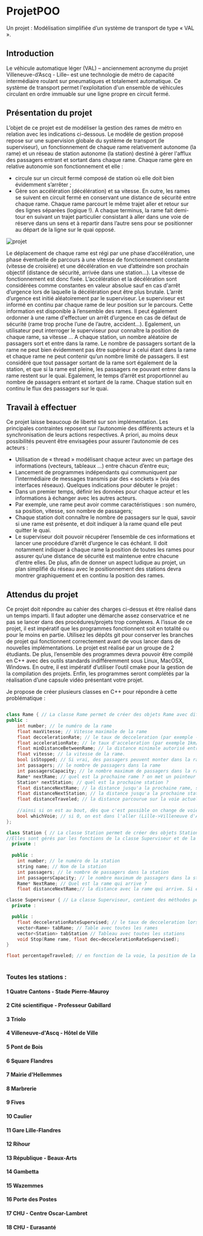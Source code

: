 # ProjetPOO
Un projet : Modélisation simplifiée d’un système de transport de type « VAL ».

## Introduction
Le véhicule automatique léger (VAL) – anciennement acronyme du projet
Villeneuve-d’Ascq - Lille– est une technologie de métro de capacité intermédiaire
roulant sur pneumatiques et totalement automatique. Ce système de transport permet
l'exploitation d'un ensemble de véhicules circulant en ordre immuable sur une ligne
propre en circuit fermé.
## Présentation du projet
L’objet de ce projet est de modéliser la gestion des rames de métro en relation avec les
indications ci-dessous.
Le modèle de gestion proposé repose sur une supervision globale du système de
transport (le superviseur), un fonctionnement de chaque rame relativement autonome
(la rame) et un réseau de station autonome (la station) destiné à gérer l'afflux des
passagers entrant et sortant dans chaque rame.
Chaque rame gère en relative autonomie son fonctionnement et elle :
- circule sur un circuit fermé composé de station où elle doit bien évidemment
s’arrêter ;
- Gère son accélération (décélération) et sa vitesse.
En outre, les rames se suivent en circuit fermé en conservant une distance de sécurité
entre chaque rame. Chaque rame parcourt le même trajet aller et retour sur des lignes
séparées (logique !). A chaque terminus, la rame fait demi-tour en suivant un trajet
particulier consistant à aller dans une voie de réserve dans un sens et à repartir dans
l’autre sens pour se positionner au départ de la ligne sur le quai opposé.

![projet](https://github.com/AntoineHERBAUX/ProjetPOO/assets/112757413/93444503-da71-4876-b774-65a1aba4034e)

Le déplacement de chaque rame est régi par une phase d’accélération, une phase
éventuelle de parcours à une vitesse de fonctionnement constante (vitesse de croisière)
et une décélération en vue d’atteindre son prochain objectif (distance de sécurité,
arrivée dans une station…).
La vitesse de fonctionnement est donc fixée. L’accélération et la décélération sont
considérées comme constantes en valeur absolue sauf en cas d'arrêt d’urgence lors de
laquelle la décélération peut être plus brutale. L’arrêt d’urgence est initié aléatoirement
par le superviseur.
Le superviseur est informé en continu par chaque rame de leur position sur le parcours.
Cette information est disponible à l’ensemble des rames. Il peut également ordonner à
une rame d'effectuer un arrêt d’urgence en cas de défaut de sécurité (rame trop proche
l’une de l’autre, accident…). Egalement, un utilisateur peut interroger le superviseur
pour connaître la position de chaque rame, sa vitesse …
A chaque station, un nombre aléatoire de passagers sort et entre dans la rame. Le
nombre de passagers sortant de la rame ne peut bien évidemment pas être supérieur à
celui étant dans la rame et chaque rame ne peut contenir qu’un nombre limité de
passagers. Il est considéré que tout passager sortant de la rame sort également de la
station, et que si la rame est pleine, les passagers ne pouvant entrer dans la rame
restent sur le quai. Egalement, le temps d’arrêt est proportionnel au nombre de
passagers entrant et sortant de la rame. Chaque station suit en continu le flux des
passagers sur le quai.
## Travail à effectuer
Ce projet laisse beaucoup de liberté sur son implémentation. Les principales contraintes
reposent sur l’autonomie des différents acteurs et la synchronisation de leurs actions
respectives. A priori, au moins deux possibilités peuvent être envisagées pour assurer
l’autonomie de ces acteurs :
- Utilisation de « thread » modélisant chaque acteur avec un partage des
informations (vecteurs, tableaux …) entre chacun d’entre eux;
- Lancement de programmes indépendants qui communiquent par l’intermédiaire
de messages transmis par des « sockets » (via des interfaces réseaux).
Quelques indications pour débuter le projet :
- Dans un premier temps, définir les données pour chaque acteur et les
informations à échanger avec les autres acteurs.
- Par exemple, une rame peut avoir comme caractéristiques : son numéro, sa
position, vitesse, son nombre de passagers;
- Chaque station doit connaître le nombre de passagers sur le quai, savoir si une
rame est présente, et doit indiquer à la rame quand elle peut quitter le quai.
- Le superviseur doit pouvoir récupérer l’ensemble de ces informations et lancer
une procédure d’arrêt d’urgence le cas échéant. Il doit notamment indiquer à
chaque rame la position de toutes les rames pour assurer qu’une distance de
sécurité est maintenue entre chacune d’entre elles.
De plus, afin de donner un aspect ludique au projet, un plan simplifié du réseau avec le
positionnement des stations devra montrer graphiquement et en continu la position des
rames.

## Attendus du projet
Ce projet doit répondre au cahier des charges ci-dessus et être réalisé dans un temps
imparti. Il faut adopter une démarche assez conservatrice et ne pas se lancer dans des
procédures/projets trop complexes. A l’issue de ce projet, il est impératif que les
programmes fonctionnent soit en totalité ou pour le moins en partie. Utilisez les dépôts
git pour conserver les branches de projet qui fonctionnent correctement avant de vous
lancer dans de nouvelles implémentations.
Le projet est réalisé par un groupe de 2 étudiants. De plus, l’ensemble des programmes
devra pouvoir être compilé en C++ avec des outils standards indifféremment sous
Linux, MacOSX, Windows. En outre, il est impératif d’utiliser l’outil cmake pour la
gestion de la compilation des projets. Enfin, les programmes seront complétés par la
réalisation d’une capsule vidéo présentant votre projet.


Je propose de créer plusieurs classes en C++ pour répondre à cette problématique :
```c++

class Rame { // La classe Rame permet de créer des objets Rame avec différentes caractéritiques. Elles sont gérés par les fonctions de la classe Superviseur et de la classe Rame
public :
    int number; // le numéro de la rame
    float maxVitesse; // Vitesse maximale de la rame
    float deccelerationRate; // le taux de decceleration (par exemple -1km/h par sec, soit 1). Ne peut on pas considérer qu'elle accélère aussi vite qu'elle décélère ?
    float accelerationRate; // le taux d'acceleration (par exemple 1km/h par sec, soit 1)
    float minDistanceBetweenRame; // la distance minimale autorisé entre deux rames, si elle est dépassé, on ralenti la rame derrière
    float vitesse; // la vitesse de la rame.
    bool isStopped; // Si vrai, des passagers peuvent monter dans la rame.
    int passagers; // le nombre de passagers dans la rame
    int passagersCapacity; // le nombre maximum de passagers dans la rame
    Rame* nextRame; // quel est la prochaine rame ? on met un pointeur car la prochaine rame ne fait pas partie de la classe Rame, mais on peut obtenier la prochaine rame via une rame, comme une liste chainée.
    Station* nextStation; // quel est la prochaine station ?
    float distanceNextRame; // la distance jusqu'a la prochaine rame, si elle est en dessous de la distance minimale autorisé on ralenti la rame
    float distanceNextStation; // la distance jusqu'a la prochaine station
    float distanceTraveled; // la distance parcourue sur la voie actuelle
    
    //ainsi si on est au bout, dès que c'est possible on change de voie
    bool whichVoie; // si 0, on est dans l'aller (Lille->Villeneuve d'Asq), sinon on est dans le retour (Lille<-Villeneuve d'Asq)
};

class Station { // La classe Station permet de créer des objets Station avec différentes caractéritiques.
//Elles sont gérés par les fonctions de la classe Superviseur et de la classe Station
  private :
  
  public :
    int number; // le numéro de la station
    string name; // Nom de la station
    int passagers; // le nombre de passagers dans la station
    int passagersCapacity; // le nombre maximum de passagers dans la station
    Rame* NextRame; // Quel est la rame qui arrive ?
    float distanceNextRame;// la distance avec la rame qui arrive. Si elle est de 0, c'est que la rame se trouve à la station !

classe Superviseur { // La classe Superviseur, contient des méthodes permettant d'obtenir des informations sur les rames et les stations}
  private :

  public :
    float deccelerationRateSupervised; // le taux de decceleration lorsque un arrêt est effectué par le superviseur
    vector<Rame> tabRame; // Table avec toutes les rames
    vector<Station> tabStation // Tableau avec toutes les stations
    void Stop(Rame rame, float dec=deccelerationRateSupervised);
}

float percentageTraveled; // en fonction de la voie, la position de la rame sur la voie : 0% au début de la voie, 50% au milieu, 100% au bout,
  

```
      


### Toutes les stations :
#### 1 Quatre Cantons - Stade Pierre-Mauroy
#### 2 Cité scientifique - Professeur Gabillard
#### 3 Triolo
#### 4 Villeneuve-d'Ascq - Hôtel de Ville	
#### 5 Pont de Bois
#### 6 Square Flandres
#### 7 Mairie d'Hellemmes
#### 8 Marbrerie
#### 9 Fives
#### 10 Caulier
#### 11 Gare Lille-Flandres
#### 12 Rihour
#### 13 République - Beaux-Arts
#### 14 Gambetta
#### 15 Wazemmes
#### 16 Porte des Postes
#### 17 CHU - Centre Oscar-Lambret
#### 18 CHU - Eurasanté


